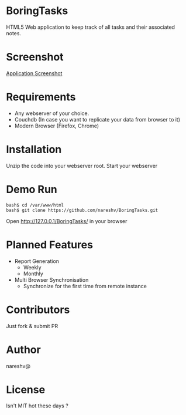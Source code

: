 BoringTasks
==========

HTML5 Web application to keep track of all tasks and their associated notes.

Screenshot
==========

[Application Screenshot](https://raw.github.com/nareshv/BoringTasks/master/screenshot.png)

Requirements
============

- Any webserver of your choice.
- Couchdb (In case you want to replicate your data from browser to it)
- Modern Browser (Firefox, Chrome)


Installation
============

Unzip the code into your webserver root. Start your webserver


Demo Run
========

```
bash$ cd /var/www/html
bash$ git clone https://github.com/nareshv/BoringTasks.git
```

Open http://127.0.0.1/BoringTasks/ in your browser


Planned Features
================
- Report Generation
    - Weekly
    - Monthly
- Multi Browser Synchronisation
    - Synchronize for the first time from remote instance


Contributors
============

Just fork & submit PR

Author
======

nareshv@

License
=======

Isn't MIT hot these days ?
